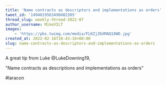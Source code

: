 ```yaml
---
title: 'Name contracts as descriptors and implementations as orders'
tweet_id: '1494019563490402305'
thread_slug: weekly-thread-2022-07
author_username: MikeVILT
images:
    - 'https://pbs.twimg.com/media/FLKZjZbXMAQ18WD.jpg'
created_at: 2022-02-16T18:43:16+00:00
slug: name-contracts-as-descriptors-and-implementations-as-orders
---
```

A great tip from Luke @LukeDowning19,

"Name contracts as descriptions and implementations as orders"

#laracon